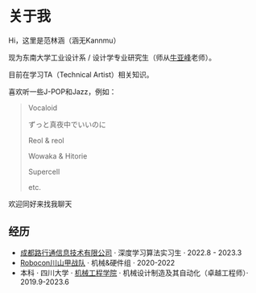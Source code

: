 # 关于我

Hi，这里是范林涵（涵无Kannmu）

现为东南大学工业设计系 / 设计学专业研究生（师从[牛亚峰](https://me.seu.edu.cn/nyf_31777/list.htm)老师）。

目前在学习TA（Technical Artist）相关知识。

喜欢听一些J-POP和Jazz，例如：

> Vocaloid
>
> ずっと真夜中でいいのに
>
> Reol & reol
>
> Wowaka & Hitorie
>
> Supercell
>
> etc.

欢迎同好来找我聊天

## 经历

- [成都路行通信息技术有限公司](http://www.lxt-inc.com/#/) · 深度学习算法实习生 · 2022.8 - 2023.3
- [Robocon川山甲战队](https://space.bilibili.com/1242339866) · 机械&硬件组 · 2020-2022
- 本科 · 四川大学 · [机械工程学院](https://msec.scu.edu.cn/) · 机械设计制造及其自动化（卓越工程师）· 2019.9-2023.6

[1]: https://space.bilibili.com/1242339866
